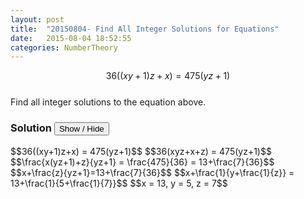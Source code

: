 ```yaml
---
layout: post
title:  "20150804- Find All Integer Solutions for Equations"
date:   2015-08-04 18:52:55
categories: NumberTheory
---
```

$$36((xy+1)z+x) = 475(yz+1)$$ 
<br>
Find all integer solutions to the equation above.



### Solution <button>Show / Hide</button>

<solution>
$$36((xy+1)z+x) = 475(yz+1)$$ 
$$36(xyz+x+z) = 475(yz+1)$$ 
$$\frac{x(yz+1)+z}{yz+1} = \frac{475}{36} = 13+\frac{7}{36}$$
$$x+\frac{z}{yz+1}=13+\frac{7}{36}$$ 
$$x+\frac{1}{y+\frac{1}{z}} = 13+\frac{1}{5+\frac{1}{7}}$$ 
$$x = 13, y = 5, z = 7$$
 
</solution>

